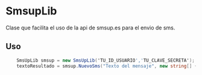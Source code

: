SmsupLib
========

Clase que facilita el uso de la api de smsup.es para el envio de sms.


Uso
---

```csharp
	SmsUpLib smsup = new SmsUpLib('TU_ID_USUARIO','TU_CLAVE_SECRETA');
	textoResultado = smsup.NuevoSms("Texto del mensaje", new string[] { "600000000" }, null, "", "Remitente");
```